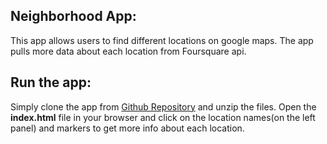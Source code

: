 ## Neighborhood App:
This app allows users to find different locations on google maps.
The app pulls more data about each location from Foursquare api.


## Run the app:
Simply clone the app from [Github Repository](https://github.com/rabbanjo/neighborhoodMap)
and unzip the files. Open the **index.html** file in your browser and click on the location names(on the left panel) and markers to get more info about each location. 
